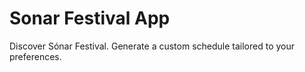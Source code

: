# Sonar Festival App

Discover Sónar Festival. Generate a custom schedule tailored to your preferences.

